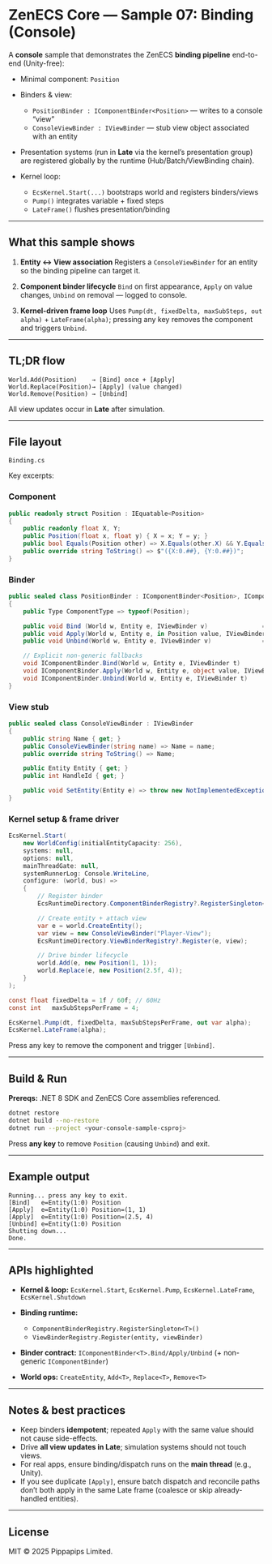 # ZenECS Core — Sample 07: Binding (Console)

A **console** sample that demonstrates the ZenECS **binding pipeline** end-to-end (Unity-free):

* Minimal component: `Position`
* Binders & view:

    * `PositionBinder : IComponentBinder<Position>` — writes to a console “view”
    * `ConsoleViewBinder : IViewBinder` — stub view object associated with an entity
* Presentation systems (run in **Late** via the kernel’s presentation group) are registered globally by the runtime (Hub/Batch/ViewBinding chain).
* Kernel loop:

    * `EcsKernel.Start(...)` bootstraps world and registers binders/views
    * `Pump()` integrates variable + fixed steps
    * `LateFrame()` flushes presentation/binding

---

## What this sample shows

1. **Entity ↔ View association**
   Registers a `ConsoleViewBinder` for an entity so the binding pipeline can target it.

2. **Component binder lifecycle**
   `Bind` on first appearance, `Apply` on value changes, `Unbind` on removal — logged to console.

3. **Kernel-driven frame loop**
   Uses `Pump(dt, fixedDelta, maxSubSteps, out alpha)` + `LateFrame(alpha)`; pressing any key removes the component and triggers `Unbind`.

---

## TL;DR flow

```
World.Add(Position)    → [Bind] once + [Apply]
World.Replace(Position)→ [Apply] (value changed)
World.Remove(Position) → [Unbind]
```

All view updates occur in **Late** after simulation.

---

## File layout

```
Binding.cs
```

Key excerpts:

### Component

```csharp
public readonly struct Position : IEquatable<Position>
{
    public readonly float X, Y;
    public Position(float x, float y) { X = x; Y = y; }
    public bool Equals(Position other) => X.Equals(other.X) && Y.Equals(other.Y);
    public override string ToString() => $"({X:0.##}, {Y:0.##})";
}
```

### Binder

```csharp
public sealed class PositionBinder : IComponentBinder<Position>, IComponentBinder
{
    public Type ComponentType => typeof(Position);

    public void Bind (World w, Entity e, IViewBinder v)               => Console.WriteLine($"[Bind]   e={e} Position");
    public void Apply(World w, Entity e, in Position value, IViewBinder v) => Console.WriteLine($"[Apply]  e={e} Position={value}");
    public void Unbind(World w, Entity e, IViewBinder v)              => Console.WriteLine($"[Unbind] e={e} Position");

    // Explicit non-generic fallbacks
    void IComponentBinder.Bind(World w, Entity e, IViewBinder t)               => Bind(w, e, t);
    void IComponentBinder.Apply(World w, Entity e, object value, IViewBinder t)=> Apply(w, e, (Position)value, t);
    void IComponentBinder.Unbind(World w, Entity e, IViewBinder t)            => Unbind(w, e, t);
}
```

### View stub

```csharp
public sealed class ConsoleViewBinder : IViewBinder
{
    public string Name { get; }
    public ConsoleViewBinder(string name) => Name = name;
    public override string ToString() => Name;

    public Entity Entity { get; }
    public int HandleId { get; }

    public void SetEntity(Entity e) => throw new NotImplementedException();
}
```

### Kernel setup & frame driver

```csharp
EcsKernel.Start(
    new WorldConfig(initialEntityCapacity: 256),
    systems: null,
    options: null,
    mainThreadGate: null,
    systemRunnerLog: Console.WriteLine,
    configure: (world, bus) =>
    {
        // Register binder
        EcsRuntimeDirectory.ComponentBinderRegistry?.RegisterSingleton<Position>(new PositionBinder());

        // Create entity + attach view
        var e = world.CreateEntity();
        var view = new ConsoleViewBinder("Player-View");
        EcsRuntimeDirectory.ViewBinderRegistry?.Register(e, view);

        // Drive binder lifecycle
        world.Add(e, new Position(1, 1));
        world.Replace(e, new Position(2.5f, 4));
    }
);

const float fixedDelta = 1f / 60f; // 60Hz
const int   maxSubStepsPerFrame = 4;

EcsKernel.Pump(dt, fixedDelta, maxSubStepsPerFrame, out var alpha);
EcsKernel.LateFrame(alpha);
```

Press any key to remove the component and trigger `[Unbind]`.

---

## Build & Run

**Prereqs:** .NET 8 SDK and ZenECS Core assemblies referenced.

```bash
dotnet restore
dotnet build --no-restore
dotnet run --project <your-console-sample-csproj>
```

Press **any key** to remove `Position` (causing `Unbind`) and exit.

---

## Example output

```
Running... press any key to exit.
[Bind]   e=Entity(1:0) Position
[Apply]  e=Entity(1:0) Position=(1, 1)
[Apply]  e=Entity(1:0) Position=(2.5, 4)
[Unbind] e=Entity(1:0) Position
Shutting down...
Done.
```

---

## APIs highlighted

* **Kernel & loop:** `EcsKernel.Start`, `EcsKernel.Pump`, `EcsKernel.LateFrame`, `EcsKernel.Shutdown`
* **Binding runtime:**

    * `ComponentBinderRegistry.RegisterSingleton<T>()`
    * `ViewBinderRegistry.Register(entity, viewBinder)`
* **Binder contract:** `IComponentBinder<T>.Bind/Apply/Unbind` (+ non-generic `IComponentBinder`)
* **World ops:** `CreateEntity`, `Add<T>`, `Replace<T>`, `Remove<T>`

---

## Notes & best practices

* Keep binders **idempotent**; repeated `Apply` with the same value should not cause side-effects.
* Drive **all view updates in Late**; simulation systems should not touch views.
* For real apps, ensure binding/dispatch runs on the **main thread** (e.g., Unity).
* If you see duplicate `[Apply]`, ensure batch dispatch and reconcile paths don’t both apply in the same Late frame (coalesce or skip already-handled entities).

---

## License

MIT © 2025 Pippapips Limited.
